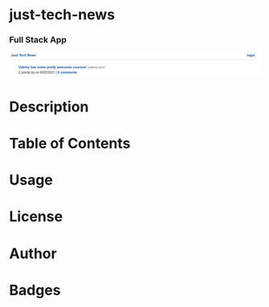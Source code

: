 # just-tech-news

### Full Stack App

![app-screenshot](./public/images/app-screenshot.png)

# Description
# Table of Contents
# Usage
# License
# Author
# Badges
